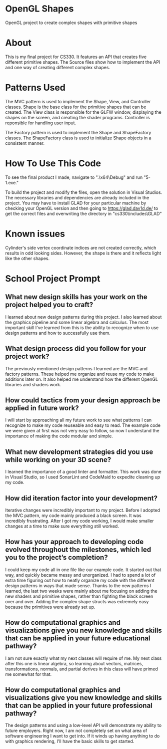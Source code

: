 # OpenGL Shapes
OpenGL project to create complex shapes with primitive shapes

# About
This is my final project for CS330. It features an API that creates five different primitive shapes. The Source files show how to implement the API and one way of creating different complex shapes.

# Patterns Used
The MVC pattern is used to implement the Shape, View, and Controller classes. Shape is the base class for the primitive shapes that can be created. The View class is responsible for the GLFW window, displaying the shapes on the screen, and creating the shader programs. Controller is reponsible for handling user input. 

The Factory pattern is used to implement the Shape and ShapeFactory classes. The ShapeFactory class is used to initialize Shape objects in a consistent manner.

# How To Use This Code
To see the final product I made, navigate to ".\x64\Debug" and run "5-1.exe."

To build the project and modify the files, open the solution in Visual Studios. The necessary libraries and dependencies are already included in the project. You may have to install GLAD for your particular machine by checking your OpenGL version and then going to https://glad.dav1d.de/ to get the correct files and overwriting the directory in "cs330\includes\GLAD"

# Known issues
Cylinder's side vertex coordinate indices are not created correctly, which results in odd looking sides. However, the shape is there and it reflects light like the other shapes.

# School Project Prompt

## What new design skills has your work on the project helped you to craft?
I learned about new design patterns during this project. I also learned about the graphics pipeline and some linear algebra and calculus. The most important skill I've learned from this is the ability to recognize when to use design patterns and how to successfully use them.

## What design process did you follow for your project work?
The previously mentioned design patterns I learned are the MVC and factory patterns. These helped me organize and reuse my code to make additions later on. It also helped me understand how the different OpenGL libraries and shaders work. 

## How could tactics from your design approach be applied in future work?
I will start by approaching all my future work to see what patterns I can recognize to make my code reuseable and easy to read. The example code we were given at first was not very easy to follow, so now I understand the importance of making the code modular and simple. 

## What new development strategies did you use while working on your 3D scene?
I learned the importance of a good linter and formatter. This work was done in Visual Studio, so I used SonarLint and CodeMaid to expedite cleaning up my code.

## How did iteration factor into your development?
Iterative changes were incredibly important to my project. Before I adopted the MVC pattern, my code mainly produced a black screen. It was incredibly frustrating. After I got my code working, I would make smaller changes at a time to make sure everything still worked.

## How has your approach to developing code evolved throughout the milestones, which led you to the project’s completion?
I could keep my code all in one file like our example code. It started out that way, and quickly became messy and unorganized. I had to spend a lot of extra time figuring out how to neatly organize my code with the different design patterns in ways that made sense. Thanks to the new patterns I learned, the last two weeks were mainly about me focusing on adding the new shaders and primitive shapes, rather than fighting the black screen over and over. Adding the complex shape structs was extremely easy because the primitives were already set up.

## How do computational graphics and visualizations give you new knowledge and skills that can be applied in your future educational pathway?
I am not sure exactly what my next classes will require of me. My next class after this one is linear algebra, so learning about vectors, matrices, transformations, normals, and partial derives in this class will have primed me somewhat for that.

## How do computational graphics and visualizations give you new knowledge and skills that can be applied in your future professional pathway?
The design patterns and using a low-level API will demonstrate my ability to future employers. Right now, I am not completely set on what area of software engineering I want to get into. If it winds up having anything to do with graphics rendering, I'll have the basic skills to get started.
